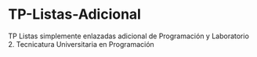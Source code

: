 # TP-Listas-Adicional
TP Listas simplemente enlazadas adicional de Programación y Laboratorio 2. Tecnicatura Universitaria en  Programación
